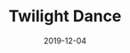 --- 
layout: sheets-layout
title: "Twilight Dance"
date: 2019-12-04
categories: original-works
permalink: ":categories/:year/:month/:day/:title"
pdf-link: twilight-dance.pdf
muse-link: https://musescore.com/user/28025112/scores/5875548
---